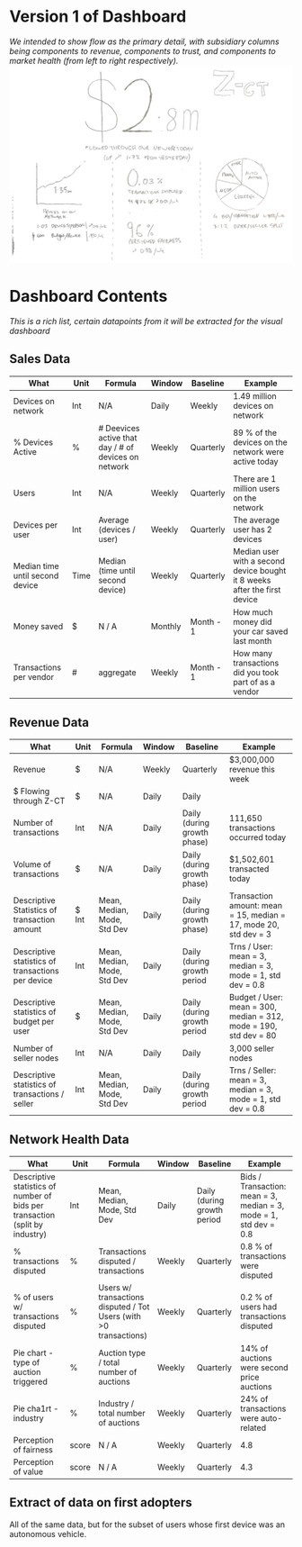 # Version 1 of Dashboard
*We intended to show flow as the primary detail, with subsidiary columns being components to revenue, components to trust, and components to market health (from left to right respectively).*
![Dashboard v1](https://github.com/z-ct/autonomous/blob/master/artifacts/product_management/Dashboard%20v1.jpg "Dashboard v1")


# Dashboard Contents
*This is a rich list, certain datapoints from it will be extracted for the visual dashboard*

## Sales Data

| What | Unit | Formula | Window | Baseline | Example |
| ---- | ---- | ------- | ------ | -------- | ------- |
| Devices on network | Int | N/A | Daily | Weekly | 1.49 million devices on network |
| % Devices Active | % | # Deevices active that day / # of devices on network | Weekly | Quarterly | 89 % of the devices on the network were active today |
| Users | Int | N/A | Weekly | Quarterly | There are 1 million users on the network |
| Devices per user | Int | Average (devices / user) | Weekly | Quarterly | The average user has 2 devices | 
| Median time until second device | Time | Median (time until second device) | Weekly | Quarterly | Median user with a second device bought it 8 weeks after the first device | 
| Money saved | $ | N / A | Monthly | Month - 1 | How much money did your car saved last month |
| Transactions per vendor | # | aggregate | Weekly | Month - 1 | How many transactions did you took part of as a vendor |



## Revenue Data

| What | Unit | Formula | Window | Baseline | Example |
| ---- | ---- | ------- | ------ | -------- | ------- |
| Revenue | $ | N/A | Weekly | Quarterly | $3,000,000 revenue this week |
| $ Flowing through Z-CT | $ | N/A | Daily | Daily | 
| Number of transactions | Int | N/A | Daily | Daily (during growth phase) | 111,650 transactions occurred today |
| Volume of transactions | $ | N/A | Daily | Daily (during growth phase) |  $1,502,601 transacted today |
| Descriptive Statistics of  transaction amount | $ Int | Mean, Median, Mode, Std Dev | Daily | Daily (during growth phase) |  Transaction amount: mean = 15, median = 17, mode 20, std dev = 3 |
| Descriptive statistics of transactions per device | Int | Mean, Median, Mode, Std Dev | Daily | Daily (during growth period | Trns / User: mean = 3, median = 3, mode = 1, std dev = 0.8 |
| Descriptive statistics of budget per user |$| Mean, Median, Mode, Std Dev | Daily | Daily (during growth period | Budget / User: mean = 300, median = 312, mode = 190, std dev = 80 |
| Number of seller nodes | Int | N/A | Daily | Daily | 3,000 seller nodes |
| Descriptive statistics of transactions / seller | Int | Mean, Median, Mode, Std Dev | Daily | Daily (during growth period | Trns / Seller: mean = 3, median = 3, mode = 1, std dev = 0.8 |

## Network Health Data
| What | Unit | Formula | Window | Baseline | Example |
| ---- | ---- | ------- | ------ | -------- | ------- |
| Descriptive statistics of number of bids per transaction (split by industry) | Int | Mean, Median, Mode, Std Dev | Daily | Daily (during growth period | Bids / Transaction: mean = 3, median = 3, mode = 1, std dev = 0.8 |
| % transactions disputed |%| Transactions disputed / transactions | Weekly | Quarterly | 0.8 % of transactions were disputed |
| % of users w/ transactions disputed |%| Users w/ transactions disputed / Tot Users (with >0 transactions) | Weekly | Quarterly | 0.2 % of users had transactions disputed |
| Pie chart - type of auction triggered | % | Auction type / total number of auctions | Weekly | Quarterly | 14% of auctions were second price auctions |
| Pie cha1rt - industry | % | Industry / total number of auctions | Weekly | Quarterly | 24% of transactions were auto-related |
| Perception of fairness | score | N / A | Weekly | Quarterly | 4.8 |
| Perception of value | score | N / A | Weekly | Quarterly | 4.3 |


## Extract of data on first adopters
All of the same data, but for the subset of users whose first device was an autonomous vehicle.
